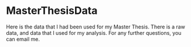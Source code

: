 # MasterThesisData
Here is the data that I had been used for my Master Thesis. There is a raw data, and data that I used for my analysis. For any further questions, you can email me.
